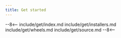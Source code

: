 ```yaml
---
title: Get started
---
```


--8<--
include/get/index.md
include/get/installers.md
include/get/wheels.md
include/get/source.md
--8<--
